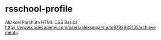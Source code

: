 # rsschool-profile
Aliaksei Parshuta
HTML CSS Basics: https://www.codecademy.com/users/alekseiparshuto9792983135/achievements
